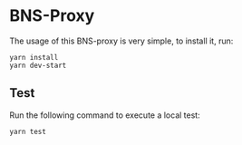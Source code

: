 # BNS-Proxy

The usage of this BNS-proxy is very simple, to install it, run:

```
yarn install
yarn dev-start
```

## Test
Run the following command to execute a local test:
```
yarn test
```